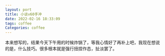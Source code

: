 ```yaml
---
layout: port
title: 小谈v60手冲
date: 2022-02-16 18:33:09
tags: coffee
Categories: coffee
---
```




本来想写的，结果今天下午用的时候炸锅了，等我心情好了再补上吧，我现在想说的是，什么技巧。很多根本就是强行扭捏作态，扯淡罢了。

